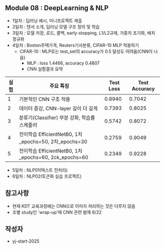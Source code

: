 ## Module 08 : DeepLearning & NLP
- 1일차 : 딥러닝 예시, 미니프로젝트 제출
- 2일차 : 텐서 소개, 딥러닝 모델 구조 정의 및 학습
- 3일차 : 모델 저장, 로드, 콜백, early-stopping, L1/L2규제, 가중치 초기화, 배치 정규화
- 4일차 : Boston주택가격, Reuters기사분류, CIFAR-10 MLP 적용하기
  - CIFAR-10 : MLP로는 test_set의 accuracy가 0.5 달성도 어려움(CNN이 나음)
    - MLP : loss 1.4466, accuracy 0.4807
    - CNN 실험결과 요약 

| 실험 | 주요 특징                           |          Test Loss | Test Accuracy |
|------|------------------------------------|-----------|----------------|
| 1    | 기본적인 CNN 구조 적용               | 0.8940     | 0.7042         |
| 2    | 데이터 증강, CNN-layer 깊이 더 깊게   | 0.7393     | 0.8025         |
| 3    | 분류기(Classifier) 부분 강화, 학습률 스케줄러 | 0.5742  |    0.8072    |
| 4    | 전이학습 EfficientNetB0, 1차_epochs=50, 2차_epochs=30            |   0.2759   |     0.9049      |
| 5    | 전이학습 EfficientNetB0, 1차_epochs=60, 2ck_epochs=60 |    0.2349        |   0.9228         |

- 5일차 : NLP01(텍스트 전처리)
- 6일차 : NLP02(토큰화 실습 프로젝트)

## 참고사항
- 현재 KDT 교육과정에는 CNN으로 이미지 처리하는 것은 다루지 않음
- 조별 study인 'wrap-up'때 CNN 관련 발제 6/22
  
## 작성자
- yj-start-2025
